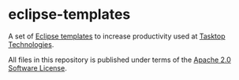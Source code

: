 # eclipse-templates
A set of [Eclipse templates](http://help.eclipse.org/juno/index.jsp?topic=%2Forg.eclipse.cdt.doc.user%2Ftasks%2Fcdt_t_imp_code_temp.htm) to increase productivity used at [Tasktop Technologies](http://www.tasktop.com/).

All files in this repository is published under terms of the [Apache 2.0 Software License](http://www.apache.org/licenses/LICENSE-2.0).